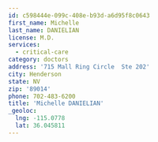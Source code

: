 ```yaml
---
id: c598444e-099c-408e-b93d-a6d95f8c0643
first_name: Michelle
last_name: DANIELIAN
license: M.D.
services:
  - critical-care
category: doctors
address: '715 Mall Ring Circle  Ste 202'
city: Henderson
state: NV
zip: '89014'
phone: 702-483-6200
title: 'Michelle DANIELIAN'
_geoloc:
  lng: -115.0778
  lat: 36.045811
---
```

